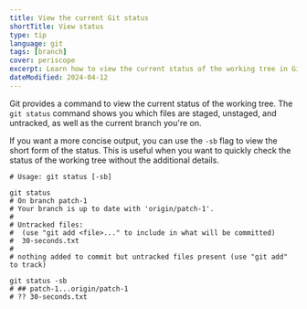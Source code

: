 ```yaml
---
title: View the current Git status
shortTitle: View status
type: tip
language: git
tags: [branch]
cover: periscope
excerpt: Learn how to view the current status of the working tree in Git.
dateModified: 2024-04-12
---
```


Git provides a command to view the current status of the working tree. The `git status` command shows you which files are staged, unstaged, and untracked, as well as the current branch you're on.

If you want a more concise output, you can use the `-sb` flag to view the short form of the status. This is useful when you want to quickly check the status of the working tree without the additional details.

```shell
# Usage: git status [-sb]

git status
# On branch patch-1
# Your branch is up to date with 'origin/patch-1'.
#
# Untracked files:
#  (use "git add <file>..." to include in what will be committed)
#  30-seconds.txt
#
# nothing added to commit but untracked files present (use "git add" to track)

git status -sb
# ## patch-1...origin/patch-1
# ?? 30-seconds.txt
```
